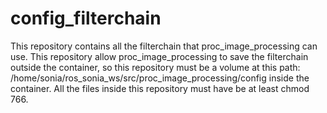 # config_filterchain

This repository contains all the filterchain that proc_image_processing can use. This repository allow proc_image_processing to save the filterchain outside the container, so this repository must be a volume at this path: /home/sonia/ros_sonia_ws/src/proc_image_processing/config inside the container. All the files inside this repository must have be at least chmod 766.
